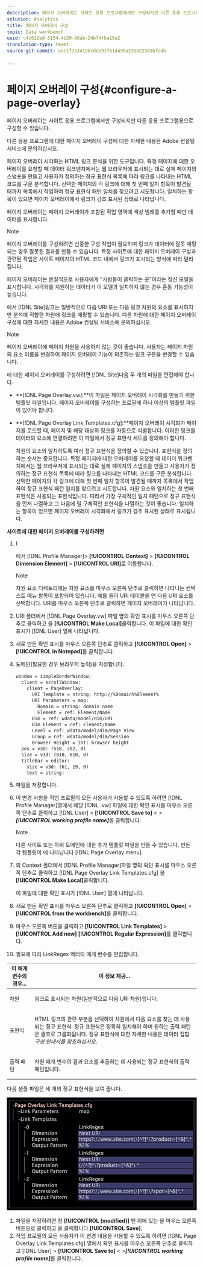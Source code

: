 ```yaml
---
description: 페이지 오버레이는 사이트 응용 프로그램에서만 구성되지만 다른 응용 프로그램용으로 구성할 수 있습니다.
solution: Analytics
title: 페이지 오버레이 구성
topic: Data workbench
uuid: c4c612ed-5154-4b20-96ab-24b74fba19a2
translation-type: tm+mt
source-git-commit: aec1f7b14198cdde91f61d490a235022943bfedb

---
```



# 페이지 오버레이 구성{#configure-a-page-overlay}

페이지 오버레이는 사이트 응용 프로그램에서만 구성되지만 다른 응용 프로그램용으로 구성할 수 있습니다.

다른 응용 프로그램에 대한 페이지 오버레이 구성에 대한 자세한 내용은 Adobe 컨설팅 서비스에 문의하십시오.

페이지 오버레이 시각화는 HTML 링크 분석을 위한 도구입니다. 특정 페이지에 대한 오버레이를 요청할 때 데이터 워크벤치에서는 웹 브라우저에 표시되는 대로 실제 페이지의 스냅숏을 만들고 사용자가 정의하는 정규 표현식 목록에 따라 링크를 나타내는 HTML 코드를 구문 분석합니다. 선택한 페이지의 각 링크에 대해 첫 번째 일치 항목이 발견될 때까지 목록에서 작업하여 정규 표현식 패턴 일치를 찾으려고 시도합니다. 일치하는 항목이 있으면 페이지 오버레이에서 링크가 강조 표시된 상태로 나타납니다.

페이지 오버레이는 페이지 오버레이가 포함된 작업 영역에 색상 범례를 추가할 때만 데이터를 표시합니다.

>[!NOTE]
>
>페이지 오버레이를 구성하려면 신중한 구성 작업이 필요하며 링크가 데이터에 잘못 매핑되는 경우 잘못된 결과를 만들 수 있습니다. 특정 사이트에 대한 페이지 오버레이 구성과 관련된 작업은 사이트 페이지의 HTML 코드 내에서 링크가 표시되는 방식에 따라 달라집니다.

페이지 오버레이는 본질적으로 사용자에게 &quot;사람들이 클릭하는 곳&quot;이라는 정신 모델을 표시합니다. 시각화를 지원하는 데이터가 이 모델과 일치하지 않는 경우 혼동 가능성이 높습니다.

에서 [!DNL Site]링크는 일반적으로 다음 URI 또는 다음 링크 차원의 요소를 표시하지만 분석에 적합한 차원에 링크를 매핑할 수 있습니다. 다른 차원에 대한 페이지 오버레이 구성에 대한 자세한 내용은 Adobe 컨설팅 서비스에 문의하십시오.

>[!NOTE]
>
>페이지 오버레이에 페이지 차원을 사용하지 않는 것이 좋습니다. 사용자는 페이지 차원의 요소 이름을 변경하여 페이지 오버레이 기능이 의존하는 링크 구문을 변경할 수 있습니다.

에 대한 페이지 오버레이를 구성하려면 [!DNL Site]다음 두 개의 파일을 편집해야 합니다.

* **[!DNL Page Overlay.vw]:**이 파일은 페이지 오버레이 시각화를 만들기 위한 템플릿 파일입니다. 페이지 오버레이를 구성하는 프로필에 하나 이상의 템플릿 파일이 있어야 합니다.
* **[!DNL Page Overlay Link Templates.cfg]:**페이지 오버레이 시각화가 페이지를 로드할 때, 페이지 및 해당 대상의 링크를 자동으로 식별합니다. 이러한 링크를 데이터의 요소에 연결하려면 이 파일에서 정규 표현식 세트를 정의해야 합니다.

   차원의 요소와 일치하도록 여러 정규 표현식을 정의할 수 있습니다. 표현식을 정의하는 순서는 중요합니다. 특정 페이지에 대한 오버레이를 요청할 때 데이터 워크벤치에서는 웹 브라우저에 표시되는 대로 실제 페이지의 스냅숏을 만들고 사용자가 정의하는 정규 표현식 목록에 따라 링크를 나타내는 HTML 코드를 구문 분석합니다. 선택한 페이지의 각 링크에 대해 첫 번째 일치 항목이 발견될 때까지 목록에서 작업하여 정규 표현식 패턴 일치를 찾으려고 시도합니다. 차원 요소와 일치하는 첫 번째 표현식은 사용되는 표현식입니다. 따라서 가장 구체적인 일치 패턴으로 정규 표현식을 먼저 나열하고 그 다음에 덜 구체적인 표현식을 나열하는 것이 좋습니다. 일치하는 항목이 있으면 페이지 오버레이 시각화에서 링크가 강조 표시된 상태로 표시됩니다.

**사이트에 대한 페이지 오버레이를 구성하려면**

1. I

   에서 [!DNL Profile Manager]> **[!UICONTROL Context]** > **[!UICONTROL Dimension Element]** > **[!UICONTROL URI]**&#x200B;로 이동합니다.

   >[!NOTE]
   >
   >차원 요소 디렉토리에는 차원 요소를 마우스 오른쪽 단추로 클릭하면 나타나는 컨텍스트 메뉴 항목이 포함되어 있습니다. 예를 들어 URI 테이블을 연 다음 URI 요소를 선택합니다. URI를 마우스 오른쪽 단추로 클릭하면 페이지 오버레이가 나타납니다.

1. URI 폴더에서 [!DNL Page Overlay.vw] 파일 옆의 확인 표시를 마우스 오른쪽 단추로 클릭하고 을 **[!UICONTROL Make Local]**&#x200B;클릭합니다. 이 파일에 대한 확인 표시가 [!DNL User] 열에 나타납니다.
1. 새로 만든 확인 표시를 마우스 오른쪽 단추로 클릭하고 **[!UICONTROL Open]** > **[!UICONTROL in Notepad]**&#x200B;를 클릭합니다.
1. 도메인(필요한 경우 브라우저 높이)을 지정합니다.

   ```
   window = simpleBorderWindow: 
     client = scrollWindow: 
       client = PageOverlay: 
         URI Template = string: http://%Domain%%Element%
         URI Parameters = map: 
           Domain = string: domain name
           Element = ref: Element/Name
         Dim = ref: wdata/model/dim/URI
         Dim Element = ref: Element/Name
         Level = ref: wdata/model/dim/Page View
         Group = ref: wdata/model/dim/Session
         Browser Height = int: browser height
     pos = v3d: (518, 202, 0)
     size = v3d: (810, 610, 0)
     titleBar = editor: 
       size = v3d: (61, 19, 0)
       text = string: 
   ```

1. 파일을 저장합니다.
1. 이 변경 사항을 작업 프로필의 모든 사용자가 사용할 수 있도록 하려면 [!DNL Profile Manager]열에서 해당 [!DNL .vw] 파일에 대한 확인 표시를 마우스 오른쪽 단추로 클릭하고 [!DNL User] > **[!UICONTROL Save to]** &lt; *>**[!UICONTROL working profile name]***&#x200B;을 클릭합니다.

   >[!NOTE]
   >
   >다른 사이트 또는 하위 도메인에 대한 추가 템플릿 파일을 만들 수 있습니다. 만든 각 템플릿이 에 나타납니다 [!DNL Page Overlay menu].

1. 의 Context 폴더에서 [!DNL Profile Manager]파일 옆의 확인 표시를 마우스 오른쪽 단추로 클릭하고 [!DNL Page Overlay Link Templates.cfg] 을 **[!UICONTROL Make Local]**&#x200B;클릭합니다.

   이 파일에 대한 확인 표시가 [!DNL User] 열에 나타납니다.

1. 새로 만든 확인 표시를 마우스 오른쪽 단추로 클릭하고 **[!UICONTROL Open]** > **[!UICONTROL from the workbench]**&#x200B;를 클릭합니다.
1. 마우스 오른쪽 버튼을 클릭하고 **[!UICONTROL Link Templates]** > **[!UICONTROL Add new]** **[!UICONTROL Regular Expression]**&#x200B;를 클릭합니다.
1. 필요에 따라 LinkRegex 벡터의 매개 변수를 편집합니다.

<table id="table_24DD4BB5009542F7BB1DA3318E2E6E2B"> 
 <thead> 
  <tr> 
   <th colname="col1" class="entry"> 이 매개 변수의 경우... </th> 
   <th colname="col2" class="entry"> 이 정보 제공... </th> 
  </tr>
 </thead>
 <tbody> 
  <tr> 
   <td colname="col1"> <p>차원 </p> </td> 
   <td colname="col2"> <p>링크로 표시되는 차원(일반적으로 다음 URI 차원)입니다. </p> </td> 
  </tr> 
  <tr> 
   <td colname="col1"> <p>표현식 </p> </td> 
   <td colname="col2"> <p>HTML 링크의 관련 부분을 선택하여 차원에서 다음 요소를 찾는 데 사용되는 정규 표현식. 정규 표현식은 정확히 일치해야 하며 원하는 출력 패턴은 괄호로 그룹화됩니다. 정규 표현식에 대한 자세한 내용은 데이터 집합 <i>구성 안내서를 참조하십시오</i>. </p> </td> 
  </tr> 
  <tr> 
   <td colname="col1"> <p>출력 패턴 </p> </td> 
   <td colname="col2"> <p>차원 매개 변수의 결과 요소를 추출하는 데 사용되는 정규 표현식의 출력 패턴입니다. </p> </td> 
  </tr> 
 </tbody> 
</table>

다음 샘플 파일은 세 개의 정규 표현식을 보여 줍니다.

![](assets/cfg_PageOverlayLinkTemplates_Example.png)

1. 파일을 저장하려면 창 **[!UICONTROL (modified)]** 맨 위에 있는 을 마우스 오른쪽 버튼으로 클릭하고 을 클릭합니다 **[!UICONTROL Save]**.
1. 작업 프로필의 모든 사용자가 이 변경 내용을 사용할 수 있도록 하려면 [!DNL Page Overlay Link Templates.cfg] 열에서 확인 표시를 마우스 오른쪽 단추로 클릭하고 [!DNL User] > **[!UICONTROL Save to]** &lt; *>**[!UICONTROL working profile name]***&#x200B;를 클릭합니다.

